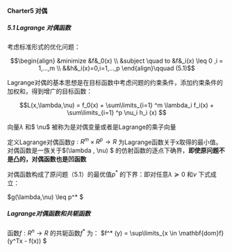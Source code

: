 #### Charter5 对偶

##### 5.1 Lagrange 对偶函数

考虑标准形式的优化问题：

$$\begin{align} &minimize &f&_0(x) \\ &subject \quad to &f&_i(x) \leq 0 ,i = 1,…,m \\  &&h&_i(x)=0,i=1,…,p \end{align}\qquad (5.1)$$

Lagrange对偶的基本思想是在目标函数中考虑问题的约束条件，添加约束条件的加权和，得到增广的目标函数：

$$L(x,\lambda,\nu) = f_0(x) + \sum\limits_{i=1} ^m \lambda_i f_i(x) + \sum\limits_{i=1} ^p \nu_i h_i (x) $$ 

向量$\lambda$ 和$ \nu$ 被称为是对偶变量或者是Lagrange的乘子向量

定义Lagrange对偶函数$g : R^m \times R^p \rightarrow R$ 为Lagrange函数关于x取得的最小值。对偶函数是一族关于$(\lambda , \nu) $ 的仿射函数的逐点下确界，**即使原问题不是凸的，对偶函数也是凹函数** 

对偶函数构成了原问题（5.1）的最优值$p^*$ 的下界：即对任意$\lambda \succeq 0$ 和$\nu$ 下式成立：

$g(\lambda,\nu) \leq p^* $ 

##### Lagrange对偶函数和共轭函数

 函数$f:R^n \rightarrow R$ 的共轭函数$f^*$ 为： $f^* (y) = \sup\limits_{x \in \mathbf{dom}f} (y^Tx - f(x)) $ 

